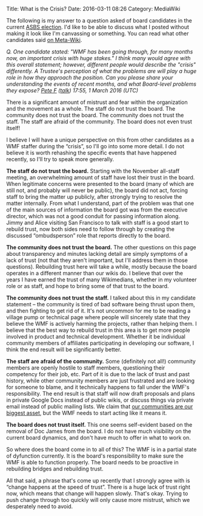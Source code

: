 Title: What is the Crisis?
Date: 2016-03-11 08:26
Category: MediaWiki

The following is my answer to a question asked of board candidates in the current [ASBS election](https://meta.wikimedia.org/wiki/Affiliate-selected_Board_seats/2016/Questions). I'd like to be able to discuss what I posted without making it look like I'm canvassing or something. You can read what other candidates said [on Meta-Wiki](https://meta.wikimedia.org/wiki/Affiliate-selected_Board_seats/2016/Questions#What_is_the_crisis.3F).

<i>Q. One candidate stated: "WMF has been going through, for many months now, an important crisis with huge stakes." I think many would agree with this overall statement; however, different people would describe the "crisis" differently. A Trustee's perception of what the problems are will play a huge role in how they approach the position. Can you please share your understanding the events of recent months, and what Board-level problems they expose? [Pete F](https://meta.wikimedia.org/wiki/User:Peteforsyth) ([talk](https://meta.wikimedia.org/wiki/User_talk:Peteforsyth)) 17:55, 1 March 2016 (UTC)</i>

There is a significant amount of mistrust and fear within the organization and the movement as a whole. The staff do not trust the board. The community does not trust the board. The community does not trust the staff. The staff are afraid of the community. The board does not even trust itself!

I believe I will have a unique perspective on this from other candidates as a WMF staffer during the “crisis”, so I'll go into some more detail. I do not believe it is worth rehashing the specific events that have happened recently, so I'll try to speak more generally.

<b>The staff do not trust the board.</b> Starting with the November all-staff meeting, an overwhelming amount of staff have lost their trust in the board. When legitimate concerns were presented to the board (many of which are still not, and probably will never be public), the board did not act, forcing staff to bring the matter up publicly, after strongly trying to resolve the matter internally. From what I understand, part of the problem was that one of the main sources of information the board got was from the executive director, which was not a good conduit for passing information along. Jimmy and Alice visiting San Francisco to talk with staff is a good start to rebuild trust, now both sides need to follow through by creating the discussed “ombudsperson” role that reports directly to the board.

<b>The community does not trust the board.</b> The other questions on this page about transparency and minutes lacking detail are simply symptoms of a lack of trust (not that they aren't important, but I'll address them in those questions). Rebuilding trust here will take a while, mostly because the board operates in a different manner than our wikis do. I believe that over the years I have earned the trust of many Wikimedians, whether in my volunteer role or as staff, and hope to bring some of that trust to the board.

<b>The community does not trust the staff.</b> I talked about this in my candidate statement – the community is tired of bad software being thrust upon them, and then fighting to get rid of it. It's not uncommon for me to be reading a village pump or technical page where people will sincerely state that they believe the WMF is actively harming the projects, rather than helping them. I believe that the best way to rebuild trust in this area is to get more people involved in product and technical development. Whether it be individual community members of affiliates participating in developing our software, I think the end result will be significantly better.

<b>The staff are afraid of the community.</b> Some (definitely not all!) community members are openly hostile to staff members, questioning their competency for their job, etc. Part of it is due to the lack of trust and past history, while other community members are just frustrated and are looking for someone to blame, and it technically happens to fall under the WMF's responsibility. The end result is that staff will now draft proposals and plans in private Google Docs instead of public wikis, or discuss things via private email instead of public mailing lists. We claim that [our communities are our biggest asset](https://meta.wikimedia.org/wiki/Values#Our_communities_are_our_biggest_asset), but the WMF needs to start acting like it means it.

<b>The board does not trust itself.</b> This one seems self-evident based on the removal of Doc James from the board. I do not have much visibility on the current board dynamics, and don't have much to offer in what to work on.

So where does the board come in to all of this? The WMF is in a partial state of dyfunction currently. It is the board's responsibility to make sure the WMF is able to function properly. The board needs to be proactive in rebuilding bridges and rebuilding trust.

All that said, a phrase that's come up recently that I strongly agree with is “change happens at the speed of trust”. There is a huge lack of trust right now, which means that change will happen slowly. That's okay. Trying to push change through too quickly will only cause more mistrust, which we desperately need to avoid.
